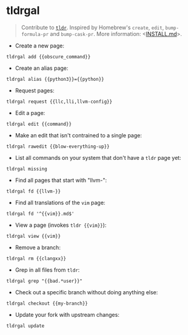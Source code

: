 # tldrgal

> Contribute to [`tldr`](https://github.com/tldr-pages/tldr).
> Inspired by Homebrew's `create`, `edit`, `bump-formula-pr` and `bump-cask-pr`.
> More information: <[INSTALL.md](INSTALL.md)>.

- Create a new page:

`tldrgal add {{obscure_command}}`

- Create an alias page:

`tldrgal alias {{python3}}={{python}}`

- Request pages:

`tldrgal request {{llc,lli,llvm-config}}`

- Edit a page:

`tldrgal edit {{command}}`

- Make an edit that isn't contrained to a single page:

`tldrgal rawedit {{blow-everything-up}}`

- List all commands on your system that don't have a `tldr` page yet:

`tldrgal missing`

- Find all pages that start with "llvm-":

`tldrgal fd {{llvm-}}`

- Find all translations of the `vim` page:

`tldrgal fd '^{{vim}}.md$'`

- View a page (invokes `tldr {{vim}}`):

`tldrgal view {{vim}}`

- Remove a branch:

`tldrgal rm {{clangxx}}`

- Grep in all files from `tldr`:

`tldrgal grep "{{bad.*user}}"`

- Check out a specific branch without doing anything else:

`tldrgal checkout {{my-branch}}`

- Update your fork with upstream changes:

`tldrgal update`
